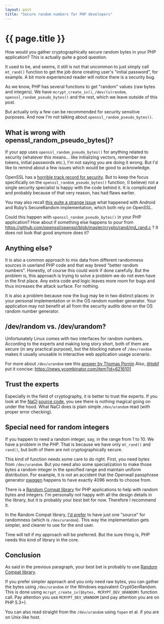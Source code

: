 ```yaml
---
layout: post
title: "Secure random numbers for PHP developers"
---
```


{{ page.title }}
================

How would you gather cryptographically secure random bytes in your PHP application? This is actually quite a good question.

It used to be, and seems, it still is not that uncommon to just simply call `mt_rand()` function to get the job done creating user's "initial password", for example. A bit more experienced reader will notice there is a security bug.

As we know, PHP has several functions to get "random" values (raw bytes and integers). We have `mcrypt_create_iv()`, `/dev/(u)random`, `openssl_random_pseudo_bytes()` and the rest, which we leave outside of this post.

But actually only a few can be recommended for security sensitive purposes. And now I'm not talking about `openssl_random_pseudo_bytes()`.

What is wrong with openssl_random_pseudo_bytes()?
-------------------------------------------------

If your app uses `openssl_random_pseudo_bytes()` for anything related to security (whatever this means... like initializing vectors, remember me tokens, initial passwords etc.), I'm not saying you are doing it wrong. But I'd like to remind about a few issues which would be good to acknowledge.

OpenSSL has a [horrible track record for security](http://www.daemonology.net/blog/2009-06-11-cryptographic-right-answers.html). But to keep the focus specifically on the `openssl_random_pseudo_bytes()` function, (I believe) not a single security specialist is happy with the code behind it. It is complicated and probably because of that very reason, has had flaws earlier.

You may also recall [this quite a strange issue](http://emboss.github.io/blog/2013/08/21/openssl-prng-is-not-really-fork-safe/) what happened with Android and Ruby’s SecureRandom implementation, which both rely on OpenSSL.

Could this happen with `openssl_random_pseudo_bytes()` in your PHP application? How about if something else happens to pour from <https://github.com/openssl/openssl/blob/master/crypto/rand/md_rand.c> ? It does not look that good anymore does it?

Anything else?
--------------

It is also a common approach to mix data from different randomness sources in userland PHP code and that way breed "better random numbers". Honestly, of course this could work if done carefully. But the problem is, this approach is trying to solve a problem we do not even have in the first place. Any extra code and logic leaves more room for bugs and thus increases the attack surface. For nothing.

It is also a problem because now the bug may be in two distinct places: in your personal implementation or in the OS random number generator. Your application may not benefit at all from the security audits done on the OS random number generator.

/dev/random vs. /dev/urandom?
-----------------------------

Unfortunately Linux comes with two interfaces for random numbers. According to the experts and making long story short, both of them are secure (in any practical purpose), but the blocking nature of `/dev/random` makes it usually unusable in interactive web application usage scenario.

For more about `/dev/urandom` see this [answer by Thomas Pornin](http://security.stackexchange.com/a/3939) Also, [@tqbf](https://twitter.com/tqbf) put it concise: <https://news.ycombinator.com/item?id=6216101>

Trust the experts
-----------------

Especially in the field of cryptography, it is better to trust the experts. If you look at the [NaCl](http://nacl.cr.yp.to/) [source code](http://hyperelliptic.org/nacl/nacl-20110221.tar.bz2), you see there is nothing magical going on under the hood. What NaCl does is plain simple `/dev/urandom` read (with proper error checking).


Special need for random integers
------------------------------------

If you happen to need a random integer, say, in the range from 1 to 10. We have a problem in the PHP. That is because we have only `mt_rand()` and `rand()`, but both of them are not cryptographically secure.

This kind of function needs some care to do right. First, you need bytes from `/dev/urandom`. But you need also some specialization to make those bytes a random integer in the specified range and maintain uniform distribution. For example, it is not an accident that the Openwall passphrase generator [pwqgen](http://www.openwall.com/passwdqc/) happens to have exactly 4096 words to choose from.

There is a [Random Compat library](https://github.com/ircmaxell/random_compat) for PHP applications to help with random bytes and integers. I'm personally not happy with all the design details in the library, but it is probably your best bet for now. Therefore I recommend it.

In the Random Compat library, [I'd prefer](https://github.com/ircmaxell/random_compat/issues/2) to have just one "source" for randomness (which is `/dev/urandom`). This way the implementation gets simpler, and cleaner to use for the end user.

Time will tell if my approach will be preferred. But the sure thing is, PHP needs this kind of library in the core.

Conclusion
----------

As said in the previous paragraph, your best bet is probably to use [Random Compat library](https://github.com/ircmaxell/random_compat).

If you prefer simpler approach and you only need raw bytes, you can gather the bytes using `/dev/urandom` or the Windows equivalent CryptGenRandom. This is done using `mcrypt_create_iv($bytes, MCRYPT_DEV_URANDOM)` function call. Pay attention you use `MCRYPT_DEV_URANDOM` (and pay attention you are on PHP 5.3+).

You can also read straight from the `/dev/urandom` using `fopen` et al. if you are on Unix-like host.








